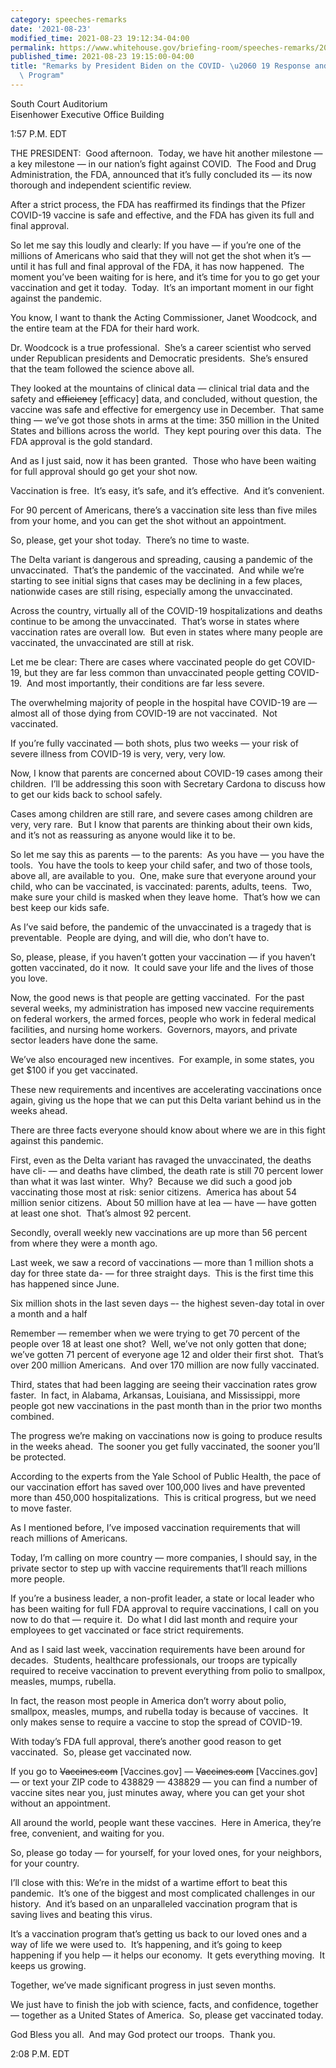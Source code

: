 ```yaml
---
category: speeches-remarks
date: '2021-08-23'
modified_time: 2021-08-23 19:12:34-04:00
permalink: https://www.whitehouse.gov/briefing-room/speeches-remarks/2021/08/23/remarks-by-president-biden-on-the-covid-19-response-and-the-vaccination-program-7/
published_time: 2021-08-23 19:15:00-04:00
title: "Remarks by President Biden on the COVID- \u2060 19 Response and the Vaccination\
  \ Program"
---
```

 
South Court Auditorium  
Eisenhower Executive Office Building

1:57 P.M. EDT

THE PRESIDENT:  Good afternoon.  Today, we have hit another milestone —
a key milestone — in our nation’s fight against COVID.  The Food and
Drug Administration, the FDA, announced that it’s fully concluded its —
its now thorough and independent scientific review.

After a strict process, the FDA has reaffirmed its findings that the
Pfizer COVID-19 vaccine is safe and effective, and the FDA has given its
full and final approval.

So let me say this loudly and clearly: If you have — if you’re one of
the millions of Americans who said that they will not get the shot when
it’s — until it has full and final approval of the FDA, it has now
happened.  The moment you’ve been waiting for is here, and it’s time for
you to go get your vaccination and get it today.  Today.  It’s an
important moment in our fight against the pandemic.

You know, I want to thank the Acting Commissioner, Janet Woodcock, and
the entire team at the FDA for their hard work.

Dr. Woodcock is a true professional.  She’s a career scientist who
served under Republican presidents and Democratic presidents.  She’s
ensured that the team followed the science above all.

They looked at the mountains of clinical data — clinical trial data and
the safety and <s>efficiency</s> \[efficacy\] data, and concluded,
without question, the vaccine was safe and effective for emergency use
in December.  That same thing — we’ve got those shots in arms at the
time: 350 million in the United States and billions across the world. 
They kept pouring over this data.  The FDA approval is the gold
standard.

And as I just said, now it has been granted.  Those who have been
waiting for full approval should go get your shot now.

Vaccination is free.  It’s easy, it’s safe, and it’s effective.  And
it’s convenient.

For 90 percent of Americans, there’s a vaccination site less than five
miles from your home, and you can get the shot without an appointment.

So, please, get your shot today.  There’s no time to waste.

The Delta variant is dangerous and spreading, causing a pandemic of the
unvaccinated.  That’s the pandemic of the vaccinated.  And while we’re
starting to see initial signs that cases may be declining in a few
places, nationwide cases are still rising, especially among the
unvaccinated.

Across the country, virtually all of the COVID-19 hospitalizations and
deaths continue to be among the unvaccinated.  That’s worse in states
where vaccination rates are overall low.  But even in states where many
people are vaccinated, the unvaccinated are still at risk.

Let me be clear: There are cases where vaccinated people do get
COVID-19, but they are far less common than unvaccinated people getting
COVID-19.  And most importantly, their conditions are far less severe. 

The overwhelming majority of people in the hospital have COVID-19 are —
almost all of those dying from COVID-19 are not vaccinated.  Not
vaccinated. 

If you’re fully vaccinated — both shots, plus two weeks — your risk of
severe illness from COVID-19 is very, very, very low. 

Now, I know that parents are concerned about COVID-19 cases among their
children.  I’ll be addressing this soon with Secretary Cardona to
discuss how to get our kids back to school safely.

Cases among children are still rare, and severe cases among children are
very, very rare.  But I know that parents are thinking about their own
kids, and it’s not as reassuring as anyone would like it to be.

So let me say this as parents — to the parents:  As you have — you have
the tools.  You have the tools to keep your child safer, and two of
those tools, above all, are available to you.  One, make sure that
everyone around your child, who can be vaccinated, is vaccinated:
parents, adults, teens.  Two, make sure your child is masked when they
leave home.  That’s how we can best keep our kids safe.

As I’ve said before, the pandemic of the unvaccinated is a tragedy that
is preventable.  People are dying, and will die, who don’t have to.

So, please, please, if you haven’t gotten your vaccination — if you
haven’t gotten vaccinated, do it now.  It could save your life and the
lives of those you love.

Now, the good news is that people are getting vaccinated.  For the past
several weeks, my administration has imposed new vaccine requirements on
federal workers, the armed forces, people who work in federal medical
facilities, and nursing home workers.  Governors, mayors, and private
sector leaders have done the same. 

We’ve also encouraged new incentives.  For example, in some states, you
get $100 if you get vaccinated.

These new requirements and incentives are accelerating vaccinations once
again, giving us the hope that we can put this Delta variant behind us
in the weeks ahead.

There are three facts everyone should know about where we are in this
fight against this pandemic.

First, even as the Delta variant has ravaged the unvaccinated, the
deaths have cli- — and deaths have climbed, the death rate is still 70
percent lower than what it was last winter.  Why?  Because we did such a
good job vaccinating those most at risk: senior citizens.  America has
about 54 million senior citizens.  About 50 million have at lea — have —
have gotten at least one shot.  That’s almost 92 percent.

Secondly, overall weekly new vaccinations are up more than 56 percent
from where they were a month ago.

Last week, we saw a record of vaccinations — more than 1 million shots a
day for three state da- — for three straight days.  This is the first
time this has happened since June.

Six million shots in the last seven days –- the highest seven-day total
in over a month and a half

Remember — remember when we were trying to get 70 percent of the people
over 18 at least one shot?  Well, we’ve not only gotten that done; we’ve
gotten 71 percent of everyone age 12 and older their first shot.  That’s
over 200 million Americans.  And over 170 million are now fully
vaccinated. 

Third, states that had been lagging are seeing their vaccination rates
grow faster.  In fact, in Alabama, Arkansas, Louisiana, and Mississippi,
more people got new vaccinations in the past month than in the prior two
months combined.

The progress we’re making on vaccinations now is going to produce
results in the weeks ahead.  The sooner you get fully vaccinated, the
sooner you’ll be protected.

According to the experts from the Yale School of Public Health, the pace
of our vaccination effort has saved over 100,000 lives and have
prevented more than 450,000 hospitalizations.  This is critical
progress, but we need to move faster.

As I mentioned before, I’ve imposed vaccination requirements that will
reach millions of Americans.

Today, I’m calling on more country — more companies, I should say, in
the private sector to step up with vaccine requirements that’ll reach
millions more people.

If you’re a business leader, a non-profit leader, a state or local
leader who has been waiting for full FDA approval to require
vaccinations, I call on you now to do that — require it.  Do what I did
last month and require your employees to get vaccinated or face strict
requirements.

And as I said last week, vaccination requirements have been around for
decades.  Students, healthcare professionals, our troops are typically
required to receive vaccination to prevent everything from polio to
smallpox, measles, mumps, rubella.

In fact, the reason most people in America don’t worry about polio,
smallpox, measles, mumps, and rubella today is because of vaccines.  It
only makes sense to require a vaccine to stop the spread of COVID-19.

With today’s FDA full approval, there’s another good reason to get
vaccinated.  So, please get vaccinated now.

If you go to <s>Vaccines.com</s> \[Vaccines.gov\] — <s>Vaccines.com</s>
\[Vaccines.gov\] — or text your ZIP code to 438829 — 438829 — you can
find a number of vaccine sites near you, just minutes away, where you
can get your shot without an appointment.

All around the world, people want these vaccines.  Here in America,
they’re free, convenient, and waiting for you. 

So, please go today — for yourself, for your loved ones, for your
neighbors, for your country.

I’ll close with this: We’re in the midst of a wartime effort to beat
this pandemic.  It’s one of the biggest and most complicated challenges
in our history.  And it’s based on an unparalleled vaccination program
that is saving lives and beating this virus.

It’s a vaccination program that’s getting us back to our loved ones and
a way of life we were used to.  It’s happening, and it’s going to keep
happening if you help — it helps our economy.  It gets everything
moving.  It keeps us growing.

Together, we’ve made significant progress in just seven months.

We just have to finish the job with science, facts, and confidence,
together — together as a United States of America.  So, please get
vaccinated today.

God Bless you all.  And may God protect our troops.  Thank you.

2:08 P.M. EDT
